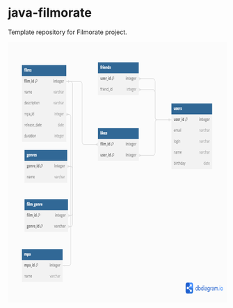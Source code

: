 # java-filmorate
Template repository for Filmorate project.
<p align="center">
  <img width="900" height="600" src="https://github.com/kapetrosyan1/java-filmorate/blob/add-database/filmorate%20diagram.png">
</p>
